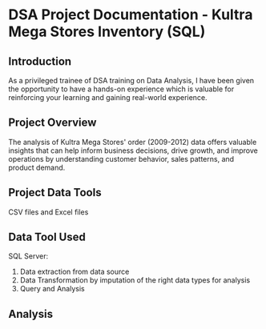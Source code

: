 # DSA Project Documentation - Kultra Mega Stores Inventory (SQL)
## Introduction 
As a privileged trainee of DSA training on Data Analysis, I have been given the opportunity to have a hands-on experience which is valuable for reinforcing your learning and gaining real-world experience. 
## Project Overview 
The analysis of Kultra Mega Stores' order (2009-2012) data offers valuable insights that can help inform business decisions, drive growth, and improve operations by understanding customer behavior, sales patterns, and product demand.
## Project Data Tools
CSV files and Excel files
## Data Tool Used
SQL Server: 
1. Data extraction from data source
2. Data Transformation by imputation of the right data types for analysis 
3. Query and Analysis
## Analysis


